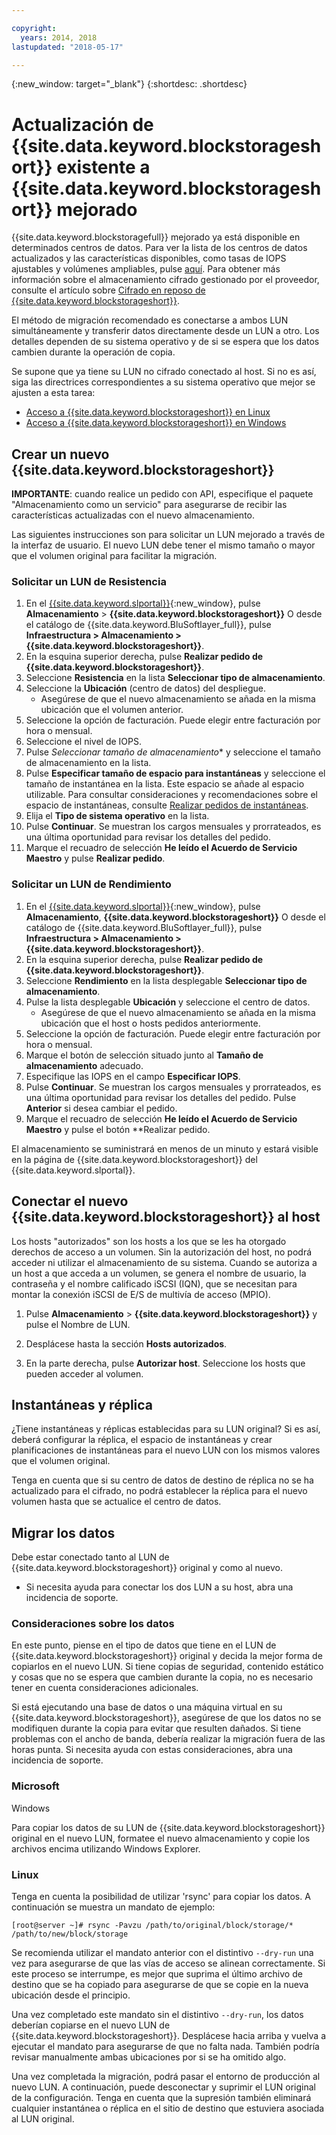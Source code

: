 ```yaml
---

copyright:
  years: 2014, 2018
lastupdated: "2018-05-17"

---
```

{:new_window: target="_blank"}
{:shortdesc: .shortdesc}

# Actualización de {{site.data.keyword.blockstorageshort}} existente a {{site.data.keyword.blockstorageshort}} mejorado

{{site.data.keyword.blockstoragefull}} mejorado ya está disponible en determinados centros de datos. Para ver la lista de los centros de datos actualizados y las características disponibles, como tasas de IOPS ajustables y volúmenes ampliables, pulse [aquí](new-ibm-block-and-file-storage-location-and-features.html). Para obtener más información sobre el almacenamiento cifrado gestionado por el proveedor, consulte el artículo sobre [Cifrado en reposo de {{site.data.keyword.blockstorageshort}}](block-file-storage-encryption-rest.html).

El método de migración recomendado es conectarse a ambos LUN simultáneamente y transferir datos directamente desde un LUN a otro. Los detalles dependen de su sistema operativo y de si se espera que los datos cambien durante la operación de copia. 

Se supone que ya tiene su LUN no cifrado conectado al host. Si no es así, siga las directrices correspondientes a su sistema operativo que mejor se ajusten a esta tarea:

- [Acceso a {{site.data.keyword.blockstorageshort}} en Linux](accessing_block_storage_linux.html)
- [Acceso a {{site.data.keyword.blockstorageshort}} en Windows](accessing-block-storage-windows.html)

 
## Crear un nuevo {{site.data.keyword.blockstorageshort}}

**IMPORTANTE**: cuando realice un pedido con API, especifique el paquete "Almacenamiento como un servicio" para asegurarse de recibir las características actualizadas con el nuevo almacenamiento.

Las siguientes instrucciones son para solicitar un LUN mejorado a través de la interfaz de usuario. El nuevo LUN debe tener el mismo tamaño o mayor que el volumen original para facilitar la migración.

### Solicitar un LUN de Resistencia

1. En el [{{site.data.keyword.slportal}}](https://control.softlayer.com/){:new_window}, pulse **Almacenamiento** > **{{site.data.keyword.blockstorageshort}}** O desde el catálogo de {{site.data.keyword.BluSoftlayer_full}}, pulse **Infraestructura > Almacenamiento > {{site.data.keyword.blockstorageshort}}**.
2. En la esquina superior derecha, pulse **Realizar pedido de {{site.data.keyword.blockstorageshort}}**.
3. Seleccione **Resistencia** en la lista **Seleccionar tipo de almacenamiento**.
4. Seleccione la **Ubicación** (centro de datos) del despliegue.
   - Asegúrese de que el nuevo almacenamiento se añada en la misma ubicación que el volumen anterior.
5. Seleccione la opción de facturación. Puede elegir entre facturación por hora o mensual.
6. Seleccione el nivel de IOPS.
7. Pulse *Seleccionar tamaño de almacenamiento** y seleccione el tamaño de almacenamiento en la lista.
8. Pulse **Especificar tamaño de espacio para instantáneas** y seleccione el tamaño de instantánea en la lista. Este espacio se añade al espacio utilizable. Para consultar consideraciones y recomendaciones sobre el espacio de instantáneas, consulte [Realizar pedidos de instantáneas](ordering-snapshots.html).
9. Elija el **Tipo de sistema operativo** en la lista.
10. Pulse **Continuar**. Se muestran los cargos mensuales y prorrateados, es una última oportunidad para revisar los detalles del pedido.
11. Marque el recuadro de selección **He leído el Acuerdo de Servicio Maestro** y pulse **Realizar pedido**.

### Solicitar un LUN de Rendimiento

1. En el [{{site.data.keyword.slportal}}](https://control.softlayer.com/){:new_window}, pulse **Almacenamiento**, **{{site.data.keyword.blockstorageshort}}** O desde el catálogo de {{site.data.keyword.BluSoftlayer_full}}, pulse **Infraestructura > Almacenamiento > {{site.data.keyword.blockstorageshort}}**.
2. En la esquina superior derecha, pulse **Realizar pedido de {{site.data.keyword.blockstorageshort}}**.
3. Seleccione **Rendimiento** en la lista desplegable **Seleccionar tipo de almacenamiento**.
4. Pulse la lista desplegable **Ubicación** y seleccione el centro de datos.
   - Asegúrese de que el nuevo almacenamiento se añada en la misma ubicación que el host o hosts pedidos anteriormente.
5. Seleccione la opción de facturación. Puede elegir entre facturación por hora o mensual.
6. Marque el botón de selección situado junto al **Tamaño de almacenamiento** adecuado.
7. Especifique las IOPS en el campo **Especificar IOPS**.
8. Pulse **Continuar**. Se muestran los cargos mensuales y prorrateados, es una última oportunidad para revisar los detalles del pedido. Pulse **Anterior** si desea cambiar el pedido.
9. Marque el recuadro de selección **He leído el Acuerdo de Servicio Maestro** y pulse el botón **Realizar pedido.


El almacenamiento se suministrará en menos de un minuto y estará visible en la página de {{site.data.keyword.blockstorageshort}} del {{site.data.keyword.slportal}}.


 
## Conectar el nuevo {{site.data.keyword.blockstorageshort}} al host

Los hosts "autorizados" son los hosts a los que se les ha otorgado derechos de acceso a un volumen. Sin la autorización del host, no podrá acceder ni utilizar el almacenamiento de su sistema. Cuando se autoriza a un host a que acceda a un volumen, se genera el nombre de usuario, la contraseña y el nombre calificado iSCSI (IQN), que se necesitan para montar la conexión iSCSI de E/S de multivía de acceso (MPIO).

1. Pulse **Almacenamiento** > **{{site.data.keyword.blockstorageshort}}** y pulse el Nombre de LUN.

2. Desplácese hasta la sección **Hosts autorizados**.

3. En la parte derecha, pulse **Autorizar host**. Seleccione los hosts que pueden acceder al volumen.

 
## Instantáneas y réplica

¿Tiene instantáneas y réplicas establecidas para su LUN original? Si es así, deberá configurar la réplica, el espacio de instantáneas y crear planificaciones de instantáneas para el nuevo LUN con los mismos valores que el volumen original. 

Tenga en cuenta que si su centro de datos de destino de réplica no se ha actualizado para el cifrado, no podrá establecer la réplica para el nuevo volumen hasta que se actualice el centro de datos.

 
## Migrar los datos

Debe estar conectado tanto al LUN de {{site.data.keyword.blockstorageshort}} original y como al nuevo. 
- Si necesita ayuda para conectar los dos LUN a su host, abra una incidencia de soporte.

### Consideraciones sobre los datos

En este punto, piense en el tipo de datos que tiene en el LUN de {{site.data.keyword.blockstorageshort}} original y decida la mejor forma de copiarlos en el nuevo LUN. Si tiene copias de seguridad, contenido estático y cosas que no se espera que cambien durante la copia, no es necesario tener en cuenta consideraciones adicionales.

Si está ejecutando una base de datos o una máquina virtual en su {{site.data.keyword.blockstorageshort}}, asegúrese de que los datos no se modifiquen durante la copia para evitar que resulten dañados. Si tiene problemas con el ancho de banda, debería realizar la migración fuera de las horas punta. Si necesita ayuda con estas consideraciones, abra una incidencia de soporte.
 
### Microsoft
Windows

Para copiar los datos de su LUN de {{site.data.keyword.blockstorageshort}} original en el nuevo LUN, formatee el nuevo almacenamiento y copie los archivos encima utilizando Windows Explorer.

 
### Linux

Tenga en cuenta la posibilidad de utilizar 'rsync' para copiar los datos. A continuación se muestra un mandato de ejemplo:

```
[root@server ~]# rsync -Pavzu /path/to/original/block/storage/* /path/to/new/block/storage
```

Se recomienda utilizar el mandato anterior con el distintivo `--dry-run` una vez para asegurarse de que las vías de acceso se alinean correctamente. Si este proceso se interrumpe, es mejor que suprima el último archivo de destino que se ha copiado para asegurarse de que se copie en la nueva ubicación desde el principio.

Una vez completado este mandato sin el distintivo `--dry-run`, los datos deberían copiarse en el nuevo LUN de {{site.data.keyword.blockstorageshort}}. Desplácese hacia arriba y vuelva a ejecutar el mandato para asegurarse de que no falta nada. También podría revisar manualmente ambas ubicaciones por si se ha omitido algo.

Una vez completada la migración, podrá pasar el entorno de producción al nuevo LUN. A continuación, puede desconectar y suprimir el LUN original de la configuración. Tenga en cuenta que la supresión también eliminará cualquier instantánea o réplica en el sitio de destino que estuviera asociada al LUN original.
